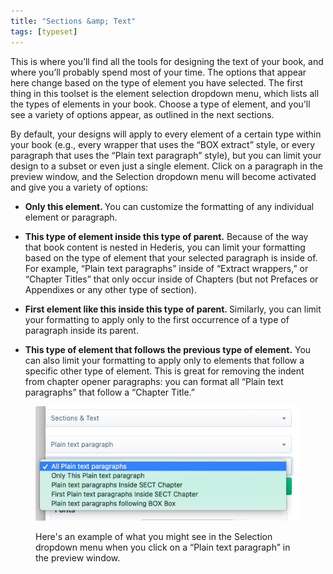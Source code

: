 ```yaml
---
title: "Sections &amp; Text"
tags: [typeset]
---
```

 
<html><body><section data-type="chapter" class="hsecchapter" data-hederis-type="hsecchapter" id="typeset-text-design" data-pi-attrs="id: typeset-text-design; data-tags: typeset;" role="doc-chapter" data-tags="typeset" data-author-name=" " data-book-title=" " title="Sections &amp; Text"><p class="hblkp" data-hederis-type="hblkp" id="pvlM4s1R5">This is where you&#8217;ll find all the tools for designing the text of your book, and where you&#8217;ll probably spend most of your time. The options that appear here change based on the type of element you have selected. The first thing in this toolset is the element selection dropdown menu, which lists all the types of elements in your book. Choose a type of element, and you&#8217;ll see a variety of options appear, as outlined in the next sections.</p><p class="hblkp" data-hederis-type="hblkp" id="prnnlGXvz">By default, your designs will apply to every element of a certain type within your book (e.g., every wrapper that uses the &#8220;BOX extract&#8221; style, or every paragraph that uses the &#8220;Plain text paragraph&#8221; style), but you can limit your design to a subset or even just a single element. Click on a paragraph in the preview window, and the Selection dropdown menu will become activated and give you a variety of options:</p><ul class="hwprbulletlist" data-hederis-type="hwprbulletlist" id="plqBlLnPj"><li class="hblkuli" data-hederis-type="hblkuli" id="liOhrPyEnS"><p class="hblkuli" data-hederis-type="hblklip" id="pDSFFXSrC"><strong data-hederis-type="hspanstrong" id="ptLm0TG0d">Only this element. </strong>You can customize the formatting of any individual element or paragraph.</p></li><li class="hblkuli" data-hederis-type="hblkuli" id="liZxGsaDYt"><p class="hblkuli" data-hederis-type="hblklip" id="pa9dr6LUK"><strong class="hspanstrong" data-hederis-type="hspanstrong" id="p1kjUrf9x">This type of element inside this type of parent.</strong> Because of the way that book content is nested in Hederis, you can limit your formatting based on the type of element that your selected paragraph is inside of. For example, &#8220;Plain text paragraphs&#8221; inside of &#8220;Extract wrappers,&#8221; or &#8220;Chapter Titles&#8221; that only occur inside of Chapters (but not Prefaces or Appendixes or any other type of section).</p></li><li class="hblkuli" data-hederis-type="hblkuli" id="liv51H02wp"><p class="hblkuli" data-hederis-type="hblklip" id="pfvdbuQTi"><strong class="hspanstrong" data-hederis-type="hspanstrong" id="pkvB6fYcV">First element like this inside this type of parent. </strong>Similarly, you can limit your formatting to apply only to the first occurrence of a type of paragraph inside its parent.</p></li><li class="hblkuli" data-hederis-type="hblkuli" id="liUAdHywJh"><p class="hblkuli" data-hederis-type="hblklip" id="p6zO61ZpI"><strong class="hspanstrong" data-hederis-type="hspanstrong" id="pX0hvJOpv">This type of element that follows the previous type of element.</strong> You can also limit your formatting to apply only to elements that follow a specific other type of element. This is great for removing the indent from chapter opener paragraphs: you can format all &#8220;Plain text paragraphs&#8221; that follow a &#8220;Chapter Title.&#8221;</p></li></ul><figure class="hwprfig" data-hederis-type="hwprfig" id="pS1T8Lgqa"><img data-hederis-type="hblkimg" class="hblkimg" id="pu0t5u2Yl" src="/images/subselectors.png" data-img-src="/images/subselectors.png"/><p class="hblkcaption" data-hederis-type="hblkcaption" id="pWHkaHq8J">Here's an example of what you might see in the Selection dropdown menu when you click on a &#8220;Plain text paragraph&#8221; in the preview window.</p></figure></section></body></html>
